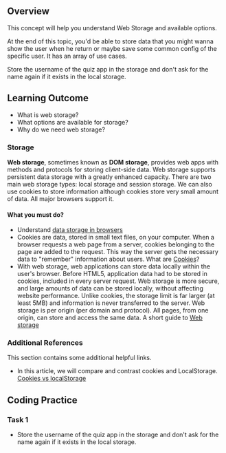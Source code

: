 ## Overview

This concept will help you understand Web Storage and available options.

At the end of this topic, you'd be able to store data that you might wanna show the user when he return or maybe save some common config of the specific user. It has an array of use cases.

Store the username of the quiz app in the storage and don't ask for the name again if it exists in the local storage.

## Learning Outcome

- What is web storage?
- What options are available for storage?
- Why do we need web storage?

### Storage

**Web storage**, sometimes known as **DOM storage**, provides web apps with methods and protocols for storing client-side data. Web storage supports persistent data storage with a greatly enhanced capacity. There are two main web storage types: local storage and session storage. We can also use cookies to store information although cookies store very small amount of data. All major browsers support it.

#### What you must do?

- Understand [data storage in browsers](https://javascript.info/data-storage)
- Cookies are data, stored in small text files, on your computer.
  When a browser requests a web page from a server, cookies belonging to the page are added to the request. This way the server gets the necessary data to "remember" information about users. What are [Cookies](https://www.w3schools.com/js/js_cookies.asp)?
- With web storage, web applications can store data locally within the user's browser. Before HTML5, application data had to be stored in cookies, included in every server request. Web storage is more secure, and large amounts of data can be stored locally, without affecting website performance. Unlike cookies, the storage limit is far larger (at least 5MB) and information is never transferred to the server. Web storage is per origin (per domain and protocol). All pages, from one origin, can store and access the same data. A short guide to [Web storage](https://www.w3schools.com/html/html5_webstorage.asp)

### Additional References

This section contains some additional helpful links.

- In this article, we will compare and contrast cookies and LocalStorage. [Cookies vs localStorage](https://medium.com/swlh/cookies-vs-localstorage-whats-the-difference-d99f0eb09b44)


## Coding Practice

### Task 1


- Store the username of the quiz app in the storage and don't ask for the name again if it exists in the local storage.

